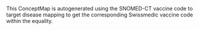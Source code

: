 <div markdown="1" class="stu-note">

This ConceptMap is autogenerated using the SNOMED-CT vaccine code to target disease mapping to get the corresponding Swissmedic vaccine code within the equality.

</div>